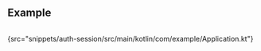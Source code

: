 [//]: # (title: Session authentication)

<include src="lib.md" include-id="outdated_warning"/>

## Example

```kotlin
```
{src="snippets/auth-session/src/main/kotlin/com/example/Application.kt"}





